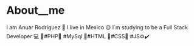 # About__me
I am Anuar Rodríguez 👋  I live in Mexico 🟡 I`m studying to be a Full Stack Developer 💻  📂#PHP🐘 #MySql 🐬#HTML 📄#CSS🎨 #JS⚙️✔️ 
